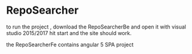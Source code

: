 # RepoSearcher

to run the project , download the RepoSearcherBe and open it with visual studio 2015/2017
hit start and the site should work.

the RepoSearcherFe contains angular 5 SPA project
